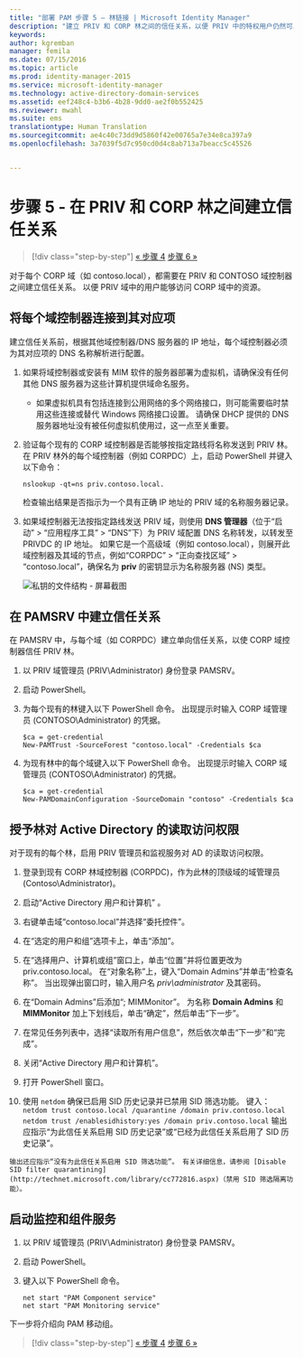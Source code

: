 ```yaml
---
title: "部署 PAM 步骤 5 – 林链接 | Microsoft Identity Manager"
description: "建立 PRIV 和 CORP 林之间的信任关系，以便 PRIV 中的特权用户仍然可以访问 CORP 中的资源。"
keywords: 
author: kgremban
manager: femila
ms.date: 07/15/2016
ms.topic: article
ms.prod: identity-manager-2015
ms.service: microsoft-identity-manager
ms.technology: active-directory-domain-services
ms.assetid: eef248c4-b3b6-4b28-9dd0-ae2f0b552425
ms.reviewer: mwahl
ms.suite: ems
translationtype: Human Translation
ms.sourcegitcommit: ae4c40c73dd9d5860f42e00765a7e34e8ca397a9
ms.openlocfilehash: 3a7039f5d7c950cd0d4c8ab713a7beacc5c45526


---
```


# 步骤 5 - 在 PRIV 和 CORP 林之间建立信任关系

>[!div class="step-by-step"]
[« 步骤 4](step-4-install-mim-components-on-pam-server.md)
[步骤 6 »](step-6-transition-group-to-pam.md)


对于每个 CORP 域（如 contoso.local），都需要在 PRIV 和 CONTOSO 域控制器之间建立信任关系。 以便 PRIV 域中的用户能够访问 CORP 域中的资源。

## 将每个域控制器连接到其对应项

建立信任关系前，根据其他域控制器/DNS 服务器的 IP 地址，每个域控制器必须为其对应项的 DNS 名称解析进行配置。

1.  如果将域控制器或安装有 MIM 软件的服务器部署为虚拟机，请确保没有任何其他 DNS 服务器为这些计算机提供域命名服务。
    - 如果虚拟机具有包括连接到公用网络的多个网络接口，则可能需要临时禁用这些连接或替代 Windows 网络接口设置。 请确保 DHCP 提供的 DNS 服务器地址没有被任何虚拟机使用过，这一点至关重要。

2.  验证每个现有的 CORP 域控制器是否能够按指定路线将名称发送到 PRIV 林。 在 PRIV 林外的每个域控制器（例如 CORPDC）上，启动 PowerShell 并键入以下命令：

    ```
    nslookup -qt=ns priv.contoso.local.
    ```
    检查输出结果是否指示为一个具有正确 IP 地址的 PRIV 域的名称服务器记录。

3.  如果域控制器无法按指定路线发送 PRIV 域，则使用 **DNS 管理器**（位于“启动” > “应用程序工具” > “DNS”下）为 PRIV 域配置 DNS 名称转发，以转发至 PRIVDC 的 IP 地址。 如果它是一个高级域（例如 contoso.local），则展开此域控制器及其域的节点，例如“CORPDC” > “正向查找区域” > “contoso.local”，确保名为 **priv** 的密钥显示为名称服务器 (NS) 类型。

    ![私钥的文件结构 - 屏幕截图](./media/PAM_GS_DNS_Manager.png)

## 在 PAMSRV 中建立信任关系

在 PAMSRV 中，与每个域（如 CORPDC）建立单向信任关系，以使 CORP 域控制器信任 PRIV 林。

1. 以 PRIV 域管理员 (PRIV\Administrator) 身份登录 PAMSRV。

2.  启动 PowerShell。

3.  为每个现有的林键入以下 PowerShell 命令。 出现提示时输入 CORP 域管理员 (CONTOSO\Administrator) 的凭据。

    ```
    $ca = get-credential
    New-PAMTrust -SourceForest "contoso.local" -Credentials $ca
    ```

4.  为现有林中的每个域键入以下 PowerShell 命令。 出现提示时输入 CORP 域管理员 (CONTOSO\Administrator) 的凭据。

    ```
    $ca = get-credential
    New-PAMDomainConfiguration -SourceDomain "contoso" -Credentials $ca
    ```

## 授予林对 Active Directory 的读取访问权限

对于现有的每个林，启用 PRIV 管理员和监视服务对 AD 的读取访问权限。

1.  登录到现有 CORP 林域控制器 (CORPDC)，作为此林的顶级域的域管理员 (Contoso\Administrator)。  
2.  启动“Active Directory 用户和计算机” 。  
3.  右键单击域“contoso.local”并选择“委托控件”。  
4.  在“选定的用户和组”选项卡上，单击“添加”。  
5.  在“选择用户、计算机或组”窗口上，单击“位置”并将位置更改为 priv.contoso.local。  在“对象名称”上，键入“Domain Admins”并单击“检查名称”。 当出现弹出窗口时，输入用户名 *priv\administrator* 及其密码。  
6.  在“Domain Admins”后添加“; MIMMonitor”。 为名称 **Domain Admins** 和 **MIMMonitor** 加上下划线后，单击“确定”，然后单击“下一步”。  
7.  在常见任务列表中，选择“读取所有用户信息”，然后依次单击“下一步”和“完成”。  
8.  关闭“Active Directory 用户和计算机”。

9.  打开 PowerShell 窗口。  
10.  使用 `netdom` 确保已启用 SID 历史记录并已禁用 SID 筛选功能。 键入：  
    ```
    netdom trust contoso.local /quarantine /domain priv.contoso.local
    netdom trust /enablesidhistory:yes /domain priv.contoso.local
    ```
    输出应指示“为此信任关系启用 SID 历史记录”或“已经为此信任关系启用了 SID 历史记录”。

    输出还应指示“没有为此信任关系启用 SID 筛选功能”。 有关详细信息，请参阅 [Disable SID filter quarantining](http://technet.microsoft.com/library/cc772816.aspx)（禁用 SID 筛选隔离功能）。

## 启动监控和组件服务

1.  以 PRIV 域管理员 (PRIV\Administrator) 身份登录 PAMSRV。

2.  启动 PowerShell。

3.  键入以下 PowerShell 命令。

    ```
    net start "PAM Component service"
    net start "PAM Monitoring service"
    ```

下一步将介绍向 PAM 移动组。

>[!div class="step-by-step"]
[« 步骤 4](step-4-install-mim-components-on-pam-server.md)
[步骤 6 »](step-6-transition-group-to-pam.md)



<!--HONumber=Jul16_HO3-->


